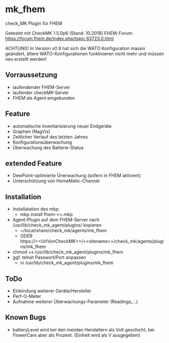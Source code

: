 # mk_fhem

check_MK Plugin für FHEM

Getestet mit CheckMK 1.5.0p6 (Stand: 10.2018)
FHEM-Forum: https://forum.fhem.de/index.php/topic,63723.0.html

ACHTUNG! In Version v0.9 hat sich die WATO Konfiguration massiv geändert, ältere WATO-Konfigurationen funktinieren nicht mehr und müssen neu erstellt werden!

## Vorraussetzung
* laufendender FHEM-Server
* laufender checkMK-Server
* FHEM als Agent eingebunden

## Feature
* automatische Inventarisierung neuer Endgeräte
* Graphen (NagVis)
* Zeitlicher Verlauf des letzten Jahres
* Konfigurationsüberwachung
* Überwachung des Batterie-Status

## extended Feature
* DewPoint-optimierte Ünerwachung (sofern in FHEM aktiviert)
* Unterschützung von HomeMatic-Channel

## Installation
* Installatation des mkp:
  * mkp install fhem-<<version>>.mkp
* Agent-Plugin auf dem FHEM-Server nach /usr/lib/check_mk_agent/plugins/ kopieren
  * ~/local/share/check_mk/agents/mk_fhem 
  * ODER https://\<\<UrlVonCheckMK\>\>/\<\<sitename\>\>/check_mk/agents/plugins/mk_fhem
* chmod +x /usr/lib/check_mk_agent/plugins/mk_fhem
* ggf. telnet Passwort/Port anpassen
  * vi /usr/lib/check_mk_agent/plugins/mk_fhem

## ToDo
* Einbindung weiterer Geräte/Hersteller
* Perf-O-Meter
* Aufnahme weiterer Überwachungs-Parameter (Readings,...)

## Known Bugs
* batteryLevel wird bei den meisten Herstellern als Volt geschicht, bei FlowerCare aber als Prozent. (Einheit wird als V ausgegeben)
